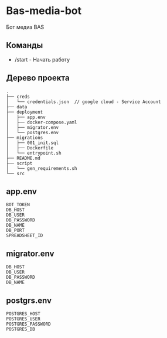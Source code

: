 # Bas-media-bot

Бот медиа BAS

## Команды

- /start - Начать работу

## Дерево проекта

```
.
├── creds
│   └── credentials.json  // google cloud - Service Account
├── data
├── deployment
│   ├── app.env
│   ├── docker-compose.yaml
│   ├── migrator.env
│   └── postgres.env
├── migrations
│   ├── 001_init.sql
│   ├── Dockerfile
│   └── entrypoint.sh
├── README.md
├── script
│   └── gen_requirements.sh
└── src
```

## app.env

```
BOT_TOKEN
DB_HOST
DB_USER
DB_PASSWORD
DB_NAME
DB_PORT
SPREADSHEET_ID
```

## migrator.env

```
DB_HOST
DB_USER
DB_PASSWORD
DB_NAME
```

## postgrs.env

```
POSTGRES_HOST
POSTGRES_USER
POSTGRES_PASSWORD
POSTGRES_DB
```